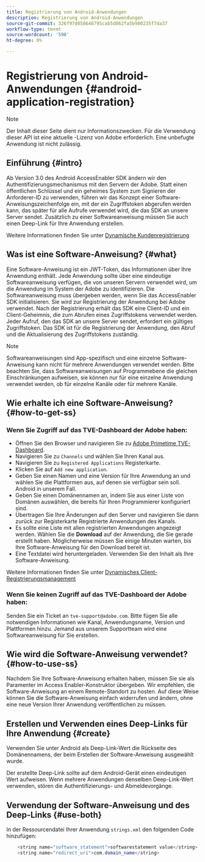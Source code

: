 ```yaml
---
title: Registrierung von Android-Anwendungen
description: Registrierung von Android-Anwendungen
source-git-commit: 326f97d058646795cab5d062fa5b980235f7da37
workflow-type: tm+mt
source-wordcount: '598'
ht-degree: 0%

---
```




# Registrierung von Android-Anwendungen {#android-application-registration}

>[!NOTE]
>
>Der Inhalt dieser Seite dient nur Informationszwecken. Für die Verwendung dieser API ist eine aktuelle -Lizenz von Adobe erforderlich. Eine unbefugte Anwendung ist nicht zulässig.

## Einführung {#intro}

Ab Version 3.0 des Android AccessEnabler SDK ändern wir den Authentifizierungsmechanismus mit den Servern der Adobe. Statt einen öffentlichen Schlüssel und ein geheimes System zum Signieren der Anforderer-ID zu verwenden, führen wir das Konzept einer Software-Anweisungszeichenfolge ein, mit der ein Zugriffstoken abgerufen werden kann, das später für alle Aufrufe verwendet wird, die das SDK an unsere Server sendet. Zusätzlich zu einer Softwareanweisung müssen Sie auch einen Deep-Link für Ihre Anwendung erstellen.

Weitere Informationen finden Sie unter [Dynamische Kundenregistrierung](/help/authentication/dynamic-client-registration.md)

## Was ist eine Software-Anweisung? {#what}

Eine Software-Anweisung ist ein JWT-Token, das Informationen über Ihre Anwendung enthält. Jede Anwendung sollte über eine eindeutige Softwareanweisung verfügen, die von unseren Servern verwendet wird, um die Anwendung im System der Adobe zu identifizieren. Die Softwareanweisung muss übergeben werden, wenn Sie das AccessEnabler SDK initialisieren. Sie wird zur Registrierung der Anwendung bei Adobe verwendet. Nach der Registrierung erhält das SDK eine Client-ID und ein Client-Geheimnis, die zum Abrufen eines Zugriffstokens verwendet werden. Jeder Aufruf, den das SDK an unsere Server sendet, erfordert ein gültiges Zugriffstoken. Das SDK ist für die Registrierung der Anwendung, den Abruf und die Aktualisierung des Zugriffstokens zuständig.

>[!NOTE]
>
>Softwareanweisungen sind App-spezifisch und eine einzelne Software-Anweisung kann nicht für mehrere Anwendungen verwendet werden. Bitte beachten Sie, dass Softwareanweisungen auf Programmebene die gleichen Einschränkungen aufweisen, sie können nur für eine einzelne Anwendung verwendet werden, ob für einzelne Kanäle oder für mehrere Kanäle.

## Wie erhalte ich eine Software-Anweisung? {#how-to-get-ss}

### Wenn Sie Zugriff auf das TVE-Dashboard der Adobe haben:

* Öffnen Sie den Browser und navigieren Sie zu [Adobe Primetime TVE-Dashboard](https://console.auth.adobe.com).
* Navigieren Sie zu `Channels` und wählen Sie Ihren Kanal aus.
* Navigieren Sie zu `Registered Applications` Registerkarte.
* Klicken Sie auf `Add new application`.
* Geben Sie einen Namen und eine Version für Ihre Anwendung an und wählen Sie die Plattformen aus, auf denen sie verfügbar sein soll. Android in unserem Fall.
* Geben Sie einen Domänennamen an, indem Sie aus einer Liste von Domänen auswählen, die bereits für Ihren Programmierer konfiguriert sind.
* Übertragen Sie Ihre Änderungen auf den Server und navigieren Sie dann zurück zur Registerkarte Registrierte Anwendungen des Kanals.
* Es sollte eine Liste mit allen registrierten Anwendungen angezeigt werden. Wählen Sie die **Download** auf der Anwendung, die Sie gerade erstellt haben. Möglicherweise müssen Sie einige Minuten warten, bis Ihre Software-Anweisung für den Download bereit ist.
* Eine Textdatei wird heruntergeladen. Verwenden Sie den Inhalt als Ihre Software-Anweisung.

Weitere Informationen finden Sie unter [Dynamisches Client-Registrierungsmanagement](/help/authentication/dynamic-client-registration-management.md)

### Wenn Sie keinen Zugriff auf das TVE-Dashboard der Adobe haben:

Senden Sie ein Ticket an `tve-support@adobe.com`. Bitte fügen Sie alle notwendigen Informationen wie Kanal, Anwendungsname, Version und Plattformen hinzu. Jemand aus unserem Supportteam wird eine Softwareanweisung für Sie erstellen.

## Wie wird die Software-Anweisung verwendet? {#how-to-use-ss}

Nachdem Sie Ihre Software-Anweisung erhalten haben, müssen Sie sie als Paramenter im Access Enabler-Konstruktor übergeben. Wir empfehlen, die Software-Anweisung an einem Remote-Standort zu hosten. Auf diese Weise können Sie die Software-Anweisung einfach widerrufen und ändern, ohne eine neue Version Ihrer Anwendung veröffentlichen zu müssen.

## Erstellen und Verwenden eines Deep-Links für Ihre Anwendung {#create}

Verwenden Sie unter Android als Deep-Link-Wert die Rückseite des Domänennamens, der beim Erstellen der Software-Anweisung ausgewählt wurde.

Der erstellte Deep-Link sollte auf dem Android-Gerät einen eindeutigen Wert aufweisen. Wenn mehrere Anwendungen denselben Deep-Link-Wert verwenden, stören die Authentifizierungs- und Abmeldevorgänge.

## Verwendung der Software-Anweisung und des Deep-Links {#use-both}

In der Ressourcendatei Ihrer Anwendung `strings.xml` den folgenden Code hinzufügen:

```JAVA
    <string name="software_statement">softwarestatement value</string>
    <string name="redirect_uri">com.domain_name</string>
```

